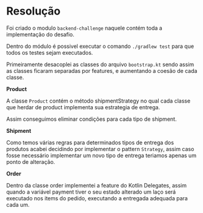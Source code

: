 # Resolução

Foi criado o modulo `backend-challenge` naquele contém toda a implementação do desafio.

Dentro do módulo é possivel executar o comando `./gradlew test` para que todos os testes sejam executados.

Primeiramente desacoplei as classes do arquivo `bootstrap.kt` sendo assim as classes ficaram separadas por features,
e aumentando a coesão de cada classe.

**Product**

A classe `Product` contém o método shipmentStrategy no qual cada classe que herdar de product implementa sua estrategia de
entrega. 

Assim conseguimos eliminar condições para cada tipo de shipment.


**Shipment**

Como temos várias regras para determinados tipos de entrega dos produtos acabei decidindo por implementar o pattern `Strategy`,
assim caso fosse necessário implementar um novo tipo de entrega teriamos apenas um ponto de alteração.

**Order**

Dentro da classe order implementei a feature do Kotlin Delegates, assim quando a variável payment tiver o seu estado alterado
um laço será executado nos items do pedido, executando a entregada adequada para cada um.


    